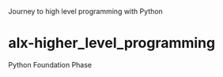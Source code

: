 Journey to high level programming with Python
# alx-higher_level_programming
Python Foundation Phase
